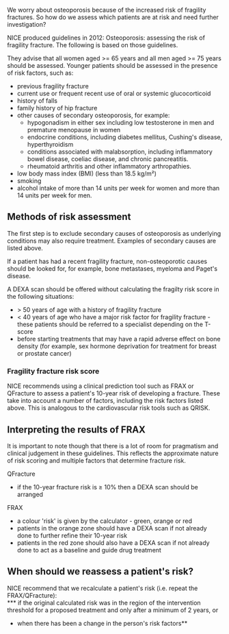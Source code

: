We worry about osteoporosis because of the increased risk of fragility fractures. So how do we assess which patients are at risk and need further investigation?  
  
NICE produced guidelines in 2012: Osteoporosis: assessing the risk of fragility fracture. The following is based on those guidelines.  
  
They advise that all women aged \>\= 65 years and all men aged \>\= 75 years should be assessed. Younger patients should be assessed in the presence of risk factors, such as:  
* previous fragility fracture
* current use or frequent recent use of oral or systemic glucocorticoid
* history of falls
* family history of hip fracture
* other causes of secondary osteoporosis, for example:
	+ hypogonadism in either sex including low testosterone in men and premature menopause in women
	+ endocrine conditions, including diabetes mellitus, Cushing's disease, hyperthyroidism
	+ conditions associated with malabsorption, including inflammatory bowel disease, coeliac disease, and chronic pancreatitis.
	+ rheumatoid arthritis and other inflammatory arthropathies.
* low body mass index (BMI) (less than 18\.5 kg/m²)
* smoking
* alcohol intake of more than 14 units per week for women and more than 14 units per week for men.

  
  
Methods of risk assessment
--------------------------

  
The first step is to exclude secondary causes of osteoporosis as underlying conditions may also require treatment. Examples of secondary causes are listed above.  
  
If a patient has had a recent fragility fracture, non\-osteoporotic causes should be looked for, for example, bone metastases, myeloma and Paget's disease.  
  
A DEXA scan should be offered without calculating the fragilty risk score in the following situations:  
* \> 50 years of age with a history of fragility fracture
* \< 40 years of age who have a major risk factor for fragility fracture \- these patients should be referred to a specialist depending on the T\-score
* before starting treatments that may have a rapid adverse effect on bone density (for example, sex hormone deprivation for treatment for breast or prostate cancer)

  
### Fragility fracture risk score

  
NICE recommends using a clinical prediction tool such as FRAX or QFracture to assess a patient's 10\-year risk of developing a fracture. These take into account a number of factors, including the risk factors listed above. This is analogous to the cardiovascular risk tools such as QRISK.  
  
Interpreting the results of FRAX
--------------------------------

  
It is important to note though that there is a lot of room for pragmatism and clinical judgement in these guidelines. This reflects the approximate nature of risk scoring and multiple factors that determine fracture risk.   
  
QFracture  
* if the 10\-year fracture risk is ≥ 10% then a DEXA scan should be arranged

  
FRAX  
* a colour 'risk' is given by the calculator \- green, orange or red
* patients in the orange zone should have a DEXA scan if not already done to further refine their 10\-year risk
* patients in the red zone should also have a DEXA scan if not already done to act as a baseline and guide drug treatment

  
When should we reassess a patient's risk?
-----------------------------------------

  
NICE recommend that we recalculate a patient's risk (i.e. repeat the FRAX/QFracture):  
 *** if the original calculated risk was in the region of the intervention threshold for a proposed treatment and only after a minimum of 2 years, or
* when there has been a change in the person's risk factors**